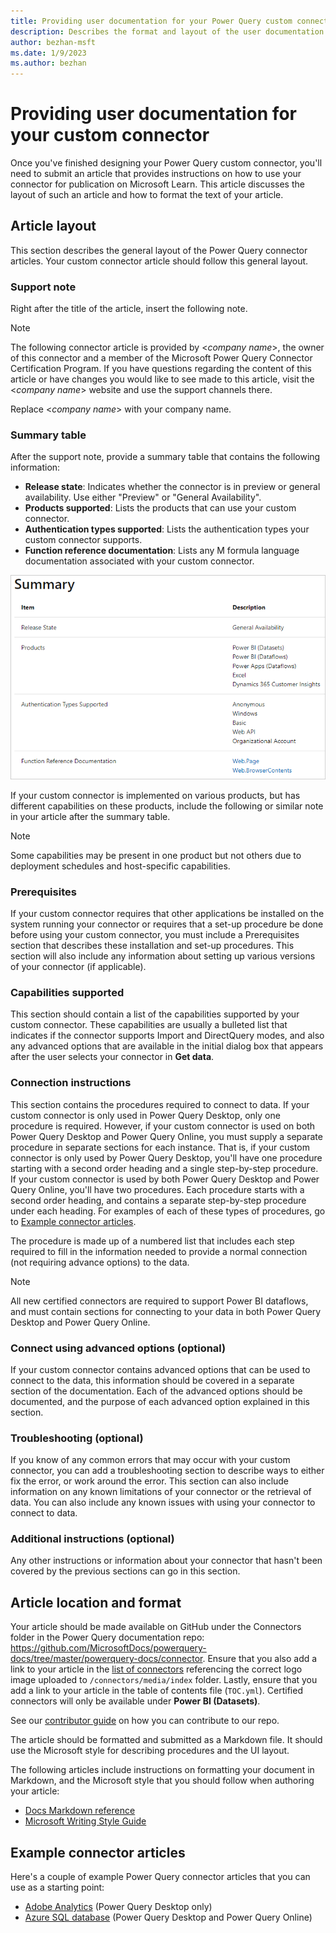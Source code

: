 ```yaml
---
title: Providing user documentation for your Power Query custom connector
description: Describes the format and layout of the user documentation that needs to be submitted for your Power Query custom connector.
author: bezhan-msft
ms.date: 1/9/2023
ms.author: bezhan
---
```


# Providing user documentation for your custom connector

Once you've finished designing your Power Query custom connector, you'll need to submit an article that provides instructions on how to use your connector for publication on Microsoft Learn. This article discusses the layout of such an article and how to format the text of your article.

## Article layout

This section describes the general layout of the Power Query connector articles. Your custom connector article should follow this general layout.

### Support note

Right after the title of the article, insert the following note.

>[!Note]
>The following connector article is provided by \<_company name_>, the owner of this connector and a member of the Microsoft Power Query Connector Certification Program. If you have questions regarding the content of this article or have changes you would like to see made to this article, visit the \<_company name_> website and use the support channels there.

Replace \<_company name_> with your company name.

### Summary table

After the support note, provide a summary table that contains the following information:

* **Release state**: Indicates whether the connector is in preview or general availability. Use either "Preview" or "General Availability".
* **Products supported**: Lists the products that can use your custom connector.
* **Authentication types supported**: Lists the authentication types your custom connector supports.
* **Function reference documentation**: Lists any M formula language documentation associated with your custom connector.

![Example summary table.](media/providing-user-documentation/sample-summary.png)

If your custom connector is implemented on various products, but has different capabilities on these products, include the following or similar note in your article after the summary table.

>[!Note]
>Some capabilities may be present in one product but not others due to deployment schedules and host-specific capabilities.

### Prerequisites

If your custom connector requires that other applications be installed on the system running your connector or requires that a set-up procedure be done before using your custom connector, you must include a Prerequisites section that describes these installation and set-up procedures. This section will also include any information about setting up various versions of your connector (if applicable).

### Capabilities supported

This section should contain a list of the capabilities supported by your custom connector. These capabilities are usually a bulleted list that indicates if the connector supports Import and DirectQuery modes, and also any advanced options that are available in the initial dialog box that appears after the user selects your connector in **Get data**.

### Connection instructions

This section contains the procedures required to connect to data. If your custom connector is only used in Power Query Desktop, only one procedure is required. However, if your custom connector is used on both Power Query Desktop and Power Query Online, you must supply a separate procedure in separate sections for each instance. That is, if your custom connector is only used by Power Query Desktop, you'll have one procedure starting with a second order heading and a single step-by-step procedure. If your custom connector is used by both Power Query Desktop and Power Query Online, you'll have two procedures. Each procedure starts with a second order heading, and contains a separate step-by-step procedure under each heading. For examples of each of these types of procedures, go to [Example connector articles](#example-connector-articles).

The procedure is made up of a numbered list that includes each step required to fill in the information needed to provide a normal connection (not requiring advance options) to the data.

>[!NOTE]
>All new certified connectors are required to support Power BI dataflows, and must contain sections for connecting to your data in both Power Query Desktop and Power Query Online.

### Connect using advanced options (optional)

If your custom connector contains advanced options that can be used to connect to the data, this information should be covered in a separate section of the documentation. Each of the advanced options should be documented, and the purpose of each advanced option explained in this section.

### Troubleshooting (optional)

If you know of any common errors that may occur with your custom connector, you can add a troubleshooting section to describe ways to either fix the error, or work around the error. This section can also include information on any known limitations of your connector or the retrieval of data. You can also include any known issues with using your connector to connect to data.

### Additional instructions (optional)

Any other instructions or information about your connector that hasn't been covered by the previous sections can go in this section.

## Article location and format

Your article should be made available on GitHub under the Connectors folder in the Power Query documentation repo: <https://github.com/MicrosoftDocs/powerquery-docs/tree/master/powerquery-docs/connector>. Ensure that you also add a link to your article in the [list of connectors](./connectors/index.md) referencing the correct logo image uploaded to `/connectors/media/index` folder. Lastly, ensure that you add a link to your article in the table of contents file (`TOC.yml`). Certified connectors will only be available under **Power BI (Datasets)**.

See our [contributor guide](/contribute/) on how you can contribute to our repo.

The article should be formatted and submitted as a Markdown file. It should use the Microsoft style for describing procedures and the UI layout.  

The following articles include instructions on formatting your document in Markdown, and the Microsoft style that you should follow when authoring your article:

* [Docs Markdown reference](/contribute/markdown-reference)
* [Microsoft Writing Style Guide](/style-guide/welcome/)

## Example connector articles

Here's a couple of example Power Query connector articles that you can use as a starting point:

* [Adobe Analytics](./connectors/adobe-analytics.md) (Power Query Desktop only)
* [Azure SQL database](./connectors/azure-sql-database.md) (Power Query Desktop and Power Query Online)
